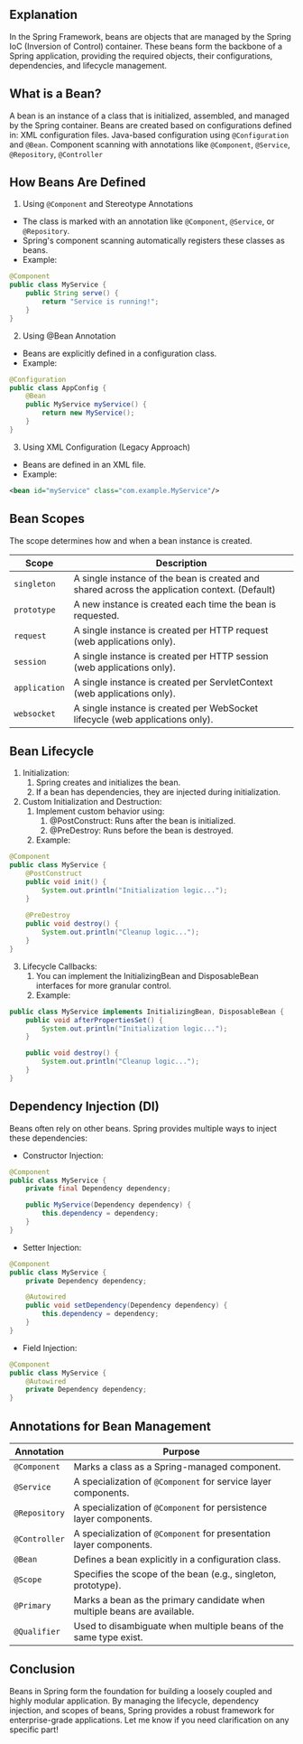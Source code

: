 ## Explanation

In the Spring Framework, beans are objects that are managed by the Spring IoC (Inversion of Control) container. These beans form the backbone of a Spring application, providing the required objects, their configurations, dependencies, and lifecycle management.

## What is a Bean?
A bean is an instance of a class that is initialized, assembled, and managed by the Spring container.
Beans are created based on configurations defined in:
XML configuration files.
Java-based configuration using `@Configuration` and `@Bean`.
Component scanning with annotations like `@Component`, `@Service`, `@Repository`, `@Controller`

## How Beans Are Defined
1. Using `@Component` and Stereotype Annotations
- The class is marked with an annotation like `@Component`, `@Service`, or `@Repository`.
- Spring's component scanning automatically registers these classes as beans.
- Example:
```java
@Component
public class MyService {
    public String serve() {
        return "Service is running!";
    }
}
```
2. Using @Bean Annotation
- Beans are explicitly defined in a configuration class.
- Example:
```java
@Configuration
public class AppConfig {
    @Bean
    public MyService myService() {
        return new MyService();
    }
}
```
3. Using XML Configuration (Legacy Approach)
- Beans are defined in an XML file.
- Example:
```xml
<bean id="myService" class="com.example.MyService"/>
```

## Bean Scopes
The scope determines how and when a bean instance is created.

| **Scope**       | **Description**                                                                                      |
|------------------|----------------------------------------------------------------------------------------------------|
| `singleton`      | A single instance of the bean is created and shared across the application context. (Default)       |
| `prototype`      | A new instance is created each time the bean is requested.                                          |
| `request`        | A single instance is created per HTTP request (web applications only).                              |
| `session`        | A single instance is created per HTTP session (web applications only).                              |
| `application`    | A single instance is created per ServletContext (web applications only).                            |
| `websocket`      | A single instance is created per WebSocket lifecycle (web applications only).                       |

## Bean Lifecycle
1. Initialization:
   1. Spring creates and initializes the bean. 
   2. If a bean has dependencies, they are injected during initialization.
2. Custom Initialization and Destruction:
   1. Implement custom behavior using:
      1. @PostConstruct: Runs after the bean is initialized. 
      2. @PreDestroy: Runs before the bean is destroyed. 
   2. Example:
```java
@Component
public class MyService {
    @PostConstruct
    public void init() {
        System.out.println("Initialization logic...");
    }
    
    @PreDestroy
    public void destroy() {
        System.out.println("Cleanup logic...");
    }
}
```
3. Lifecycle Callbacks:
   1. You can implement the InitializingBean and DisposableBean interfaces for more granular control. 
   2. Example:
```java
public class MyService implements InitializingBean, DisposableBean {
    public void afterPropertiesSet() {
        System.out.println("Initialization logic...");
    }

    public void destroy() {
        System.out.println("Cleanup logic...");
    }
}
```
## Dependency Injection (DI)
Beans often rely on other beans. Spring provides multiple ways to inject these dependencies:

- Constructor Injection:
```java
@Component
public class MyService {
    private final Dependency dependency;

    public MyService(Dependency dependency) {
        this.dependency = dependency;
    }
}
```
- Setter Injection:
```java
@Component
public class MyService {
    private Dependency dependency;

    @Autowired
    public void setDependency(Dependency dependency) {
        this.dependency = dependency;
    }
}
```
- Field Injection:
```java
@Component
public class MyService {
    @Autowired
    private Dependency dependency;
}
```

## Annotations for Bean Management
| Annotation      | Purpose                                                                            |
|-----------------|------------------------------------------------------------------------------------|
| `@Component`    | Marks a class as a Spring-managed component.                                       |
| `@Service`      | A specialization of `@Component` for service layer components.                     |
| `@Repository`   | A specialization of `@Component` for persistence layer components.                |
| `@Controller`   | A specialization of `@Component` for presentation layer components.               |
| `@Bean`         | Defines a bean explicitly in a configuration class.                               |
| `@Scope`        | Specifies the scope of the bean (e.g., singleton, prototype).                      |
| `@Primary`      | Marks a bean as the primary candidate when multiple beans are available.          |
| `@Qualifier`    | Used to disambiguate when multiple beans of the same type exist.                   |

## Conclusion
Beans in Spring form the foundation for building a loosely coupled and highly modular application. By managing the lifecycle, dependency injection, and scopes of beans, Spring provides a robust framework for enterprise-grade applications. Let me know if you need clarification on any specific part!